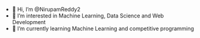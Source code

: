 - 👋 Hi, I’m @NirupamReddy2
- 👀 I’m interested in Machine Learning, Data Science and Web Development
- 🌱 I’m currently learning Machine Learning and competitive programming

<!---
NirupamReddy2/NirupamReddy2 is a ✨ special ✨ repository because its `README.md` (this file) appears on your GitHub profile.
You can click the Preview link to take a look at your changes.
--->
